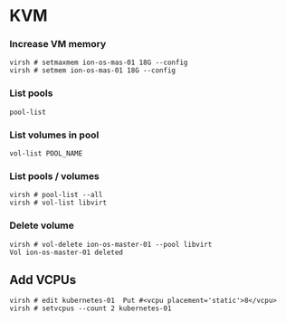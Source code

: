# KVM

### Increase VM memory

```
virsh # setmaxmem ion-os-mas-01 18G --config
virsh # setmem ion-os-mas-01 18G --config
```

### List pools

```
pool-list
```

### List volumes in pool

```
vol-list POOL_NAME
```

### List pools / volumes

```
virsh # pool-list --all
virsh # vol-list libvirt
```

### Delete volume

```
virsh # vol-delete ion-os-master-01 --pool libvirt
Vol ion-os-master-01 deleted
```

## Add VCPUs

```
virsh # edit kubernetes-01  Put #<vcpu placement='static'>8</vcpu>
virsh # setvcpus --count 2 kubernetes-01
```

